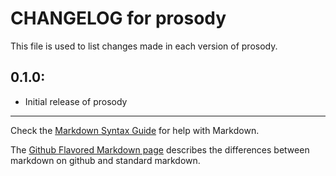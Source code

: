 # CHANGELOG for prosody

This file is used to list changes made in each version of prosody.

## 0.1.0:

* Initial release of prosody

- - - 
Check the [Markdown Syntax Guide](http://daringfireball.net/projects/markdown/syntax) for help with Markdown.

The [Github Flavored Markdown page](http://github.github.com/github-flavored-markdown/) describes the differences between markdown on github and standard markdown.
